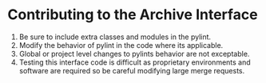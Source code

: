 # Contributing to the Archive Interface

1. Be sure to include extra classes and modules in the pylint.
1. Modify the behavior of pylint in the code where its applicable.
 1. Global or project level changes to pylints behavior are not exceptable.
1. Testing this interface code is difficult as proprietary environments
   and software are required so be careful modifying large merge requests.
